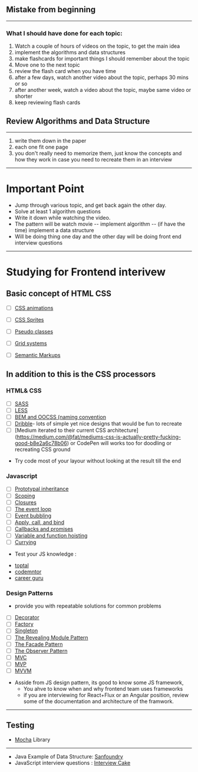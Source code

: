 ## Mistake from beginning
----------------------------
### What I should have done for each topic:
1. Watch a couple of hours of videos on the topic, to get the main idea
2. implement the algorithms and data structures
3. make flashcards for important things I should remember about the topic
4. Move one to the next topic
5. review the flash card when you have time
6. after a few days, watch another video about the topic, perhaps 30
mins or so
7. after another week, watch a video about the topic, maybe same video or shorter
8. keep reviewing flash cards


## Review Algorithms and Data Structure
------------------------------
1. write them down in the paper
2. each one fit one page
3. you don't really need to memorize them, just know the concepts
and how they work in case you need to recreate them in an interview


-----------
# Important Point
- Jump through various topic, and get back again the other day.
- Solve at least 1 algorithm questions
- Write it down while watching the video.
- The pattern will be watch movie -- implement algorithm -- (if have the time) 
 implement a data structure
- Will be doing thing one day and the other day will be doing front end interview
    questions


--------------


# Studying for Frontend interivew 
## Basic concept of HTML CSS
- [ ] [CSS animations](https://css-tricks.com/almanac/properties/a/animation/)
- [ ] [CSS Sprites](https://css-tricks.com/css-sprites/)
- [ ] [Pseudo classes](https://developer.mozilla.org/en-US/docs/Web/CSS/Pseudo-classes)
- [ ] [Grid systems](https://www.sitepoint.com/understanding-css-grid-systems/)
- [ ] [Semantic Markups](http://www.hongkiat.com/blog/html-5-semantics/)


## In addition to this is the CSS processors
### HTML& CSS
- [ ] [SASS](http://sass-lang.com/guide)
- [ ] [LESS](http://lesscss.org/)
- [ ] [BEM and OOCSS (naming convention ](http://clubmate.fi/oocss-acss-bem-smacss-what-are-they-what-should-i-use/)
- [ ] [Dribble](https://dribbble.com/)- lots of simple yet nice designs that would be fun to recreate
- [ ] [Medium iterated to their current CSS architecture] (https://medium.com/@fat/mediums-css-is-actually-pretty-fucking-good-b8e2a6c78b06) 
    or CodePen will works too for doodling or recreating CSS ground
-  Try code most of your layour without looking at the result till the end


### Javascript
- [ ] [Prototypal inheritance](https://developer.mozilla.org/en-US/docs/Web/JavaScript/Inheritance_and_the_prototype_chain)
- [ ] [Scoping](https://spin.atomicobject.com/2014/10/20/javascript-scope-closures/)
- [ ] [Closures](https://developer.mozilla.org/en-US/docs/Web/JavaScript/Closures)
- [ ] [The event loop](https://developer.mozilla.org/en-US/docs/Web/JavaScript/EventLoop)
- [ ] [Event bubbling](http://javascript.info/bubbling-and-capturing)
- [ ] [Apply, call, and bind](http://javascriptissexy.com/javascript-apply-call-and-bind-methods-are-essential-for-javascript-professionals/)
- [ ] [Callbacks and promises](https://www.quora.com/Whats-the-difference-between-a-promise-and-a-callback-in-Javascript)
- [ ] [Variable and function hoisting](http://adripofjavascript.com/blog/drips/variable-and-function-hoisting)
- [ ] [Currying](https://www.sitepoint.com/currying-in-functional-javascript/)

* Test your JS knowledge :
- [toptal](https://www.toptal.com/javascript/interview-questions)
- [codemntor](https://www.codementor.io/nihantanu/21-essential-javascript-tech-interview-practice-questions-answers-du107p62z)
- [career guru](http://career.guru99.com/top-85-javascript-interview-questions/)


### Design Patterns
- provide you with repeatable solutions for common problems
- [ ] [Decorator](https://addyosmani.com/resources/essentialjsdesignpatterns/book/#decoratorpatternjavascript)
- [ ] [Factory](https://addyosmani.com/resources/essentialjsdesignpatterns/book/#factorypatternjavascript)
- [ ] [Singleton](https://addyosmani.com/resources/essentialjsdesignpatterns/book/#singletonpatternjavascript) 
- [ ] [The Revealing Module Pattern](https://addyosmani.com/resources/essentialjsdesignpatterns/book/#revealingmodulepatternjavascript)
- [ ] [The Facade Pattern](https://addyosmani.com/resources/essentialjsdesignpatterns/book/#facadepatternjavascript)
- [ ] [The Observer Pattern](https://addyosmani.com/resources/essentialjsdesignpatterns/book/#observerpatternjavascript)
- [ ] [MVC](https://addyosmani.com/resources/essentialjsdesignpatterns/book/#detailmvc)
- [ ] [MVP](https://addyosmani.com/resources/essentialjsdesignpatterns/book/#detailmvp)
- [ ] [MVVM](https://addyosmani.com/resources/essentialjsdesignpatterns/book/#detailmvvm)

- Asside from JS design pattern, its good to know some JS framework,
    * You ahve to know when and why frontend team uses frameworks
    * if you are interviewing for React+Flux or an Angular position, review some of the documentation and architecture of the framwork.

---------------------

## Testing
- [Mocha](https://mochajs.org/) Library

----------------------

- Java Example of Data Structure: [Sanfoundry](http://www.sanfoundry.com/java-programming-examples-data-structures/)
- JavaScript interview questions : [Interview Cake](https://www.interviewcake.com/javascript-interview-questions)

